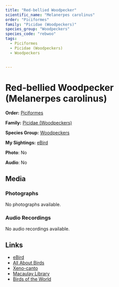 ```yaml
---
title: "Red-bellied Woodpecker"
scientific_name: "Melanerpes carolinus"
order: "Piciformes"
family: "Picidae (Woodpeckers)"
species_group: "Woodpeckers"
species_code: "rebwoo"
tags: 
  - Piciformes
  - Picidae (Woodpeckers)
  - Woodpeckers
  
  
---
```


# Red-bellied Woodpecker (Melanerpes carolinus)

**Order:** [Piciformes](/tags/piciformes)

**Family:** [Picidae (Woodpeckers)](/tags/picidae-woodpeckers)

**Species Group:** [Woodpeckers](/tags/woodpeckers)

**My Sightings:** [eBird](https://ebird.org/lifelist?r=world&time=life&spp=rebwoo)

**Photo**: No 

**Audio**: No

## Media
### Photographs
No photographs available.

### Audio Recordings
No audio recordings available.

## Links
* [eBird](https://ebird.org/species/rebwoo) 
* [All About Birds](https://www.allaboutbirds.org/guide/rebwoo) 
* [Xeno-canto](https://www.xeno-canto.org/species/melanerpes-carolinus) 
* [Macaulay Library](https://search.macaulaylibrary.org/catalog?taxonCode=rebwoo&sort=rating_rank_desc)
* [Birds of the World](https://birdsoftheworld.org/bow/species/rebwoo)
